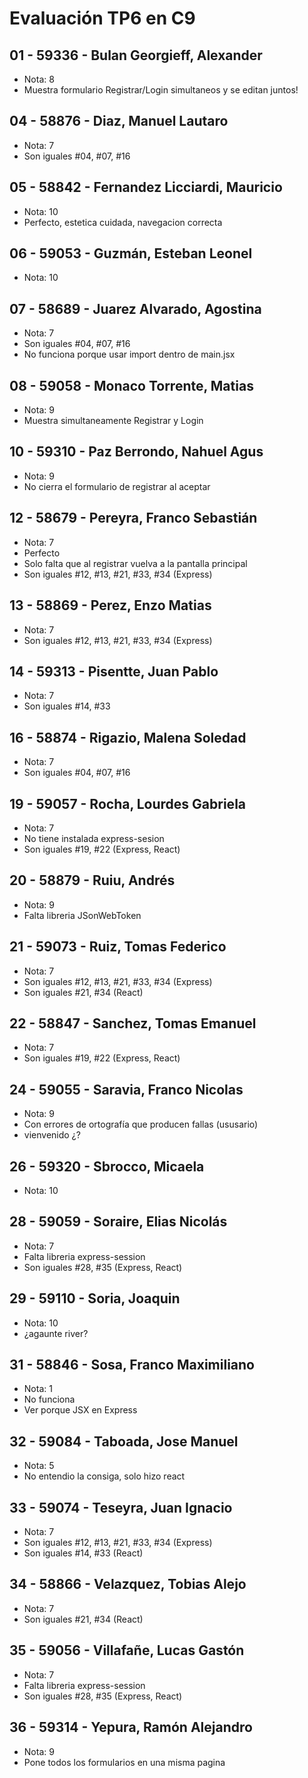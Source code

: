 # Evaluación TP6 en C9

## 01 - 59336 - Bulan Georgieff, Alexander
- Nota: 8
- Muestra formulario Registrar/Login simultaneos y se editan juntos!

## 04 - 58876 - Diaz, Manuel Lautaro
- Nota: 7
- Son iguales #04, #07, #16

## 05 - 58842 - Fernandez Licciardi, Mauricio
- Nota: 10
- Perfecto, estetica cuidada, navegacion correcta

## 06 - 59053 - Guzmán, Esteban Leonel
- Nota: 10

## 07 - 58689 - Juarez Alvarado, Agostina
- Nota: 7
- Son iguales #04, #07, #16
- No funciona porque usar import dentro de main.jsx

## 08 - 59058 - Monaco Torrente, Matias
- Nota: 9
- Muestra simultaneamente Registrar y Login

## 10 - 59310 - Paz Berrondo, Nahuel Agus
- Nota: 9
- No cierra el formulario de registrar al aceptar

## 12 - 58679 - Pereyra, Franco Sebastián
- Nota: 7
- Perfecto
- Solo falta que al registrar vuelva a la pantalla principal
- Son iguales #12, #13, #21, #33, #34 (Express)

## 13 - 58869 - Perez, Enzo Matias
- Nota: 7
- Son iguales #12, #13, #21, #33, #34 (Express)

## 14 - 59313 - Pisentte, Juan Pablo
- Nota: 7
- Son iguales #14, #33

## 16 - 58874 - Rigazio, Malena Soledad
- Nota: 7
- Son iguales #04, #07, #16

## 19 - 59057 - Rocha, Lourdes Gabriela
- Nota: 7
- No tiene instalada express-sesion
- Son iguales #19, #22 (Express, React)

## 20 - 58879 - Ruiu, Andrés
- Nota: 9
- Falta libreria JSonWebToken

## 21 - 59073 - Ruiz, Tomas Federico
- Nota: 7
- Son iguales #12, #13, #21, #33, #34 (Express)
- Son iguales #21, #34 (React)

## 22 - 58847 - Sanchez, Tomas Emanuel
- Nota: 7
- Son iguales #19, #22 (Express, React)

## 24 - 59055 - Saravia, Franco Nicolas
- Nota: 9
- Con errores de ortografía que producen fallas (ususario)
- vienvenido ¿?

## 26 - 59320 - Sbrocco, Micaela
- Nota: 10

## 28 - 59059 - Soraire, Elias Nicolás
- Nota: 7
- Falta libreria express-session
- Son iguales #28, #35 (Express, React)

## 29 - 59110 - Soria, Joaquin
- Nota: 10
- ¿agaunte river?

## 31 - 58846 - Sosa, Franco Maximiliano
- Nota: 1
- No funciona
- Ver porque JSX en Express

## 32 - 59084 - Taboada, Jose Manuel
- Nota: 5
- No entendio la consiga, solo hizo react

## 33 - 59074 - Teseyra, Juan Ignacio
- Nota: 7
- Son iguales #12, #13, #21, #33, #34 (Express)
- Son iguales #14, #33 (React)

## 34 - 58866 - Velazquez, Tobias Alejo
- Nota: 7
- Son iguales #21, #34 (React)

## 35 - 59056 - Villafañe, Lucas Gastón
- Nota: 7
- Falta libreria express-session
- Son iguales #28, #35 (Express, React)

## 36 - 59314 - Yepura, Ramón Alejandro
- Nota: 9
- Pone todos los formularios en una misma pagina
